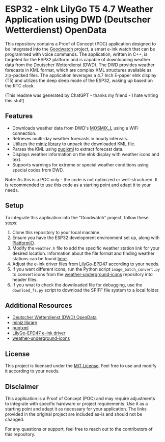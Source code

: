 # ESP32 - eInk LilyGo T5 4.7  Weather Application using DWD (Deutscher Wetterdienst) OpenData

This repository contains a Proof of Concept (POC) application designed to be integrated into the [Goodwatch](https://44-2.de/goodwatch-eink-alarm-clock-with-voice-recognition/) project, a smart e-ink watch that can be programmed with voice commands. The application, written in C++, is targeted for the ESP32 platform and is capable of downloading weather data from the Deutscher Wetterdienst (DWD). The DWD provides weather forecasts in KML format, which are complex XML structures available as zip-packed files. The application leverages a 4.7 Inch E-paper eInk display (T5) and utilizes the deep sleep mode of the ESP32, waking up based on the RTC clock.

(This readme was generated by ChatGPT - thanks my friend - I hate writing this stuff) 

## Features

- Downloads weather data from DWD's [MOSMIX_L](https://opendata.dwd.de/weather/local_forecasts/mos/MOSMIX_L/single_stations/) using a WiFi connection.
- Retrieves multi-day weather forecasts in hourly intervals.
- Utilizes the [miniz library](https://github.com/richgel999/miniz) to unpack the downloaded KML file.
- Parses the KML using [pugixml](https://github.com/zeux/pugixml) to extract forecast data.
- Displays weather information on the eInk display with weather icons and text.
- Supports warnings for extreme or special weather conditions using special codes from DWD.

Note: As this is a POC only - the code is not optimized or well-structured. 
It is recommended to use this code as a starting point and adapt it to your needs.

## Setup

To integrate this application into the "Goodwatch" project, follow these steps:

1. Clone this repository to your local machine.
2. Ensure you have the ESP32 development environment set up, along with [PlatformIO](https://platformio.org/).
3. Modify the `weather.h` file to add the specific weather station link for your desired location. Information about the file format and finding weather stations can be found [here](https://www.dwd.de/DE/leistungen/opendata/hilfe.html).
4. Adjust the e-ink driver files from [LilyGo-EPD47](https://github.com/Xinyuan-LilyGO/LilyGo-EPD47/tree/master/examples/demo) according to your needs.
5. If you want different icons, run the Python script `image_batch_convert.py` to convert icons from the [weather-underground-icons](https://github.com/manifestinteractive/weather-underground-icons) repository into header files.
6. If you wnat to check the downloaded file for debugging, use the `download_fs.py` script to download the SPIFF file system to a local folder.

## Additional Resources

- [Deutscher Wetterdienst (DWD) OpenData](https://www.dwd.de/DE/leistungen/opendata/hilfe.html)
- [miniz library](https://github.com/richgel999/miniz)
- [pugixml](https://github.com/zeux/pugixml)
- [LilyGo-EPD47 e-ink driver](https://github.com/Xinyuan-LilyGO/LilyGo-EPD47/tree/master/examples/demo)
- [weather-underground-icons](https://github.com/manifestinteractive/weather-underground-icons)

## License

This project is licensed under the [MIT License](LICENSE). Feel free to use and modify it according to your needs.

## Disclaimer

This application is a Proof of Concept (POC) and may require adjustments to integrate with specific hardware or project requirements. Use it as a starting point and adapt it as necessary for your application. The links provided in the original project are included as-is and should not be changed.

For any questions or support, feel free to reach out to the contributors of this repository.